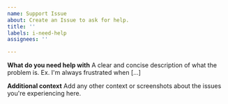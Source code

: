 ```yaml
---
name: Support Issue
about: Create an Issue to ask for help.
title: ''
labels: i-need-help
assignees: ''

---
```


**What do you need help with**
A clear and concise description of what the problem is. Ex. I'm always frustrated when [...]

**Additional context**
Add any other context or screenshots about the issues you're experiencing here.
